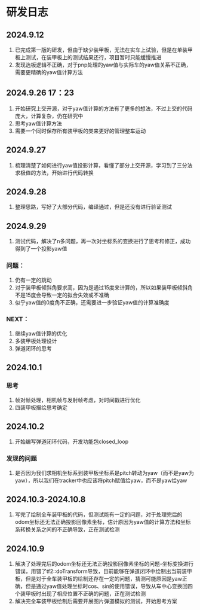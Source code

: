 # 研发日志

## 2024.9.12
1. 已完成第一版的研发，但由于缺少装甲板，无法在实车上试验，但是在单装甲板上测试，在装甲板上的测试结果还行，项目暂时只能缓慢推进
2. 发现选板逻辑不正确，对于pnp处理的yaw值与实际车的yaw值关系不正确，需要更精确的yaw值计算方法

## 2024.9.26 17：23
1. 开始研究上交开源，对于yaw值计算的方法有了更多的想法，不过上交的代码庞大，计算复杂，仍在研究中
2. 思考yaw值计算方法
3. 需要一个同时保存所有装甲板的类来更好的管理整车运动

## 2024.9.27
1. 梳理清楚了如何进行yaw值投影计算，看懂了部分上交开源，学习到了三分法求极值的方法，开始进行代码转换

## 2024.9.28
1. 整理思路，写好了大部分代码，编译通过，但是还没有进行验证测试

## 2024.9.29
1. 测试代码，解决了n多问题，再一次对坐标系的变换进行了思考和修正，成功得到了一个投影yaw值
### 问题：
1. 仍有一定的跳动
2. 对于装甲板倾斜角要求高，因为是通过15度来计算的，所以如果装甲板倾斜角不是15度会导致一定的拟合失效或不准确
3. 似乎yaw值的0度角不正确，还需要进一步验证yaw值的计算准确度
### NEXT：
1. 继续yaw值计算的优化
2. 多装甲板处理设计
3. 弹道闭环的思考

## 2024.10.1
### 思考
1. 帧对帧处理，相机帧与发射帧考虑，对时间戳进行优化
2. 四装甲板描绘思考确定

## 2024.10.2
1. 开始编写弹道闭环代码，开发功能包closed_loop
### 发现的问题
1. 是否因为我们求相机坐标系到装甲板坐标系是pitch转动为yaw（而不是yaw为yaw），所以我们在tracker中也应该将pitch赋值给yaw，而不是yaw给yaw

## 2024.10.3-2024.10.8
1. 写完了绘制全车装甲板的代码，但测试能有一定的问题，对于处理完后的odom坐标还无法正确投影回像素坐标，估计原因为yaw值的计算方法和坐标系转换关系之间的不正确导致，正在测试检测

## 2024.10.9
1. 解决了处理完后的odom坐标还无法正确投影回像素坐标的问题-坐标变换进行错误，用错了tf2::doTransform导致，目前能够在弹道闭环中绘制出当前装甲板，但是对于全车装甲板的绘制还存在一定的问题，猜测可能原因是yaw正确，但是通过yaw值处理坐标时cos、sin的使用错误，导致从车中心变换回四个装甲板时出现了相应位置不正确的问题，正在测试检测
2. 解决完全车装甲板绘制后需要开展图片弹道模拟的测试，开始思考方案